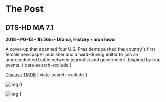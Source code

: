 # The Post

## DTS-HD MA 7.1

**2018 • PG-13 • 1h 56m • Drama, History • aron7awol**

A cover-up that spanned four U.S. Presidents pushed the country's first female newspaper publisher and a hard-driving editor to join an unprecedented battle between journalist and government. Inspired by true events.
{ data-search-exclude }

[Discuss](https://www.avsforum.com/threads/bass-eq-for-filtered-movies.2995212/post-56747736)  [TMDB](446354)
{ data-search-exclude }

![img 0](https://i.imgur.com/odncoRe.jpg)

![img 1](https://i.imgur.com/vG6ZIRm.png)

